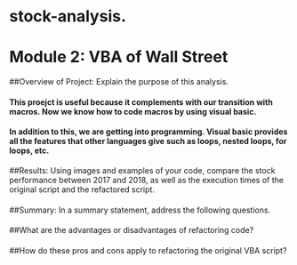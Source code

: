 # stock-analysis.
# Module 2: VBA of Wall Street


##Overview of Project: Explain the purpose of this analysis.
#### This proejct is useful because it complements with our transition with macros. Now we know how to code macros by using visual basic. 
#### In addition to this, we are getting into programming. Visual basic provides all the features that other languages give such as loops, nested loops, for loops, etc. 

##Results: Using images and examples of your code, compare the stock performance between 2017 and 2018, as well as the execution times of the original script and the refactored script.
####

##Summary: In a summary statement, address the following questions.
####

##What are the advantages or disadvantages of refactoring code?
####

##How do these pros and cons apply to refactoring the original VBA script?
####
